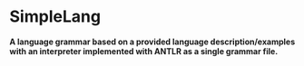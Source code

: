 # SimpleLang

**A language grammar based on a provided language description/examples with an interpreter implemented with ANTLR as a single grammar file.**
